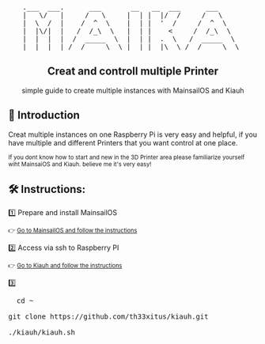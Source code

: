 <pre align="center">
.___  ___.      ___       __   __  ___      ___      
|   \/   |     /   \     |  | |  |/  /     /   \     
|  \  /  |    /  ^  \    |  | |  '  /     /  ^  \    
|  |\/|  |   /  /_\  \   |  | |    <     /  /_\  \   
|  |  |  |  /  _____  \  |  | |  .  \   /  _____  \  
|__|  |__| /__/     \__\ |__| |__|\__\ /__/     \__\ 
</pre>

<h2 align="center"> Creat and controll multiple Printer </h2>
<p align="center"> simple guide to create multiple instances with MainsailOS and Kiauh<p>



<h2>📜 Introduction</h2>
<p> Creat multiple instances on one Raspberry Pi is very easy and helpful, if you have multiple and different Printers that you want control at one place.</p>
<sub>If you dont know how to start and new in the 3D Printer area please familiarize yourself wiht MainsaiOS and Kiauh. believe me it's very easy! </sub>

<h2>🛠️ Instructions: </h2>

1️⃣ Prepare and install MainsailOS

 <sub>👉 [Go to MainsailOS and follow the instructions](https://github.com/mainsail-crew/MainsailOS)</sub>

2️⃣ Access via ssh to Raspberry PI 
 
  <sub>👉 [Go to Kiauh and follow the instructions](https://github.com/th33xitus/kiauh)</sub>
   
3️⃣ 
 
 <pre>
  cd ~

git clone https://github.com/th33xitus/kiauh.git

./kiauh/kiauh.sh
 </pre>

